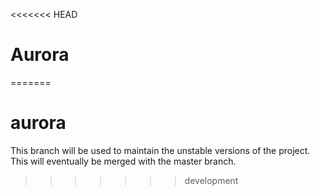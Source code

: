 <<<<<<< HEAD
# Aurora
=======
# aurora

This branch will be used to maintain the unstable versions of the project. This will eventually be merged with the master branch.

>>>>>>> development
